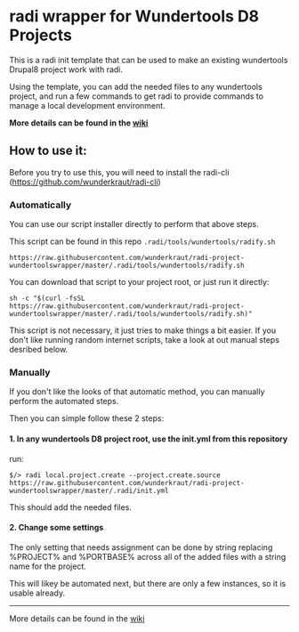 # radi wrapper for Wundertools D8 Projects

This is a radi init template that can be used to make an existing wundertools
Drupal8 project work with radi.

Using the template, you can add the needed files to any wundertools project,
and run a few commands to get radi to provide commands to manage a local 
development environment.

**More details can be found in the [wiki](https://github.com/wunderkraut/radi-project-wundertoolswrapper/wiki)**

## How to use it:

Before you try to use this, you will need to install the radi-cli (https://github.com/wunderkraut/radi-cli)

### Automatically

You can use our script installer directly to perform that above steps.

This script can be found in this repo `.radi/tools/wundertools/radify.sh`

`https://raw.githubusercontent.com/wunderkraut/radi-project-wundertoolswrapper/master/.radi/tools/wundertools/radify.sh`

You can download that script to your project root, or just run it directly:

```
sh -c "$(curl -fsSL https://raw.githubusercontent.com/wunderkraut/radi-project-wundertoolswrapper/master/.radi/tools/wundertools/radify.sh)"
```

This script is not necessary, it just tries to make things a bit easier.  If 
you don't like running random internet scripts, take a look at out manual steps
desribed below.

### Manually

If you don't like the looks of that automatic method, you can manually perform
the automated steps.

Then you can simple follow these 2 steps:

#### 1. In any wundertools D8 project root, use the init.yml from this repository

run:

```
$/> radi local.project.create --project.create.source https://raw.githubusercontent.com/wunderkraut/radi-project-wundertoolswrapper/master/.radi/init.yml
```

This should add the needed files.

#### 2. Change some settings

The only setting that needs assignment can be done by string replacing 
%PROJECT% and %PORTBASE% across all of the added files with a string name for 
the project.

This will likey be automated next, but there are only a few instances, so it is
usable already.


---

More details can be found in the [wiki](https://github.com/wunderkraut/radi-project-wundertoolswrapper/wiki)
